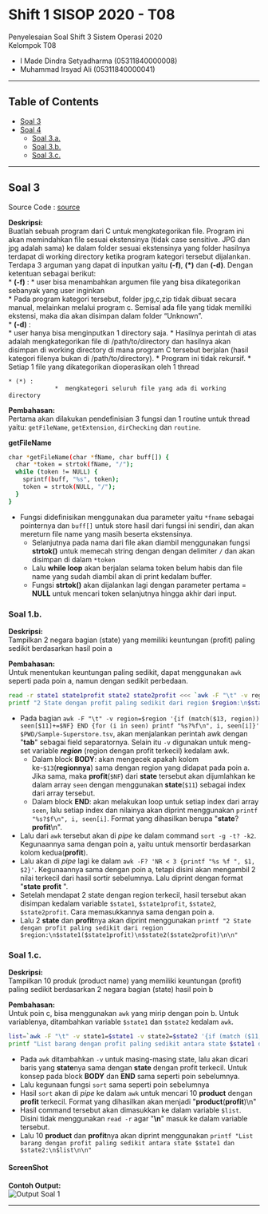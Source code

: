 # Shift 1 SISOP 2020 - T08
Penyelesaian Soal Shift 3 Sistem Operasi 2020\
Kelompok T08
  * I Made Dindra Setyadharma (05311840000008)
  * Muhammad Irsyad Ali (05311840000041)

---
## Table of Contents
* [Soal 3](#soal-2)
* [Soal 4](#soal-3)
  * [Soal 3.a.](#soal-3a)
  * [Soal 3.b.](#soal-3b)
  * [Soal 3.c.](#soal-3c)
---

## Soal 3
Source Code : [source](https://github.com/DSlite/SoalShiftSISOP20_modul3_T08/blob/master/soal3/soal3.c)

**Deskripsi:**\
Buatlah sebuah program dari C untuk mengkategorikan file. Program ini akan memindahkan file sesuai ekstensinya (tidak case sensitive. JPG dan jpg adalah sama) ke dalam folder sesuai ekstensinya yang folder hasilnya terdapat di working directory ketika program kategori tersebut dijalankan. Terdapa 3 arguman yang dapat di inputkan yaitu **(-f)**, **(*)** dan **(-d)**. Dengan ketentuan sebagai berikut:  
    * **(-f)** : 
                 *  user bisa menambahkan argumen file yang bisa dikategorikan sebanyak yang user inginkan  
                 *  Pada program kategori tersebut, folder jpg,c,zip tidak dibuat secara manual,
                    melainkan melalui program c. Semisal ada file yang tidak memiliki ekstensi,
                    maka dia akan disimpan dalam folder “Unknown”.  
    * **(-d)** :  
                 *  user hanya bisa menginputkan 1 directory saja.
                 *  Hasilnya perintah di atas adalah mengkategorikan file di /path/to/directory dan
                    hasilnya akan disimpan di working directory di mana program C tersebut
                    berjalan (hasil kategori filenya bukan di /path/to/directory).
                 *  Program ini tidak rekursif.
                 *  Setiap 1 file yang dikategorikan dioperasikan oleh 1 thread

    * (*) :  
                 *  mengkategori seluruh file yang ada di working directory

**Pembahasan:**\
Pertama akan dilakukan pendefinisian 3 fungsi dan 1 routine untuk thread yaitu: `getFileName`, `getExtension`, `dirChecking` dan `routine`.

**getFileName**
``` bash
char *getFileName(char *fName, char buff[]) {
  char *token = strtok(fName, "/");
  while (token != NULL) {
    sprintf(buff, "%s", token);
    token = strtok(NULL, "/");
  }
}
```
* Fungsi didefinisikan menggunakan dua parameter yaitu `*fname` sebagai pointernya dan `buff[]` untuk store hasil dari fungsi ini sendiri, dan akan mereturn file name yang masih beserta ekstensinya.
  * Selanjutnya pada nama dari file akan diambil menggunakan fungsi **strtok()** untuk memecah string dengan dengan delimiter `/` dan akan disimpan di dalam `*token` 
  * Lalu **while loop** akan berjalan selama token belum habis dan file name yang sudah diambil akan di print kedalam buffer.
  * Fungsi **strtok()** akan dijalankan lagi dengan parameter pertama = **NULL** untuk mencari token selanjutnya hingga akhir dari input.





### Soal 1.b.
**Deskripsi:**\
Tampilkan 2 negara bagian (state) yang memiliki keuntungan (profit) paling sedikit berdasarkan hasil poin a

**Pembahasan:**\
Untuk menentukan keuntungan paling sedikit, dapat menggunakan `awk` seperti pada poin a, namun dengan sedikit perbedaan.

``` bash
read -r state1 state1profit state2 state2profit <<< `awk -F "\t" -v region=$region '{if (match($13, region)) seen[$11]+=$NF} END {for (i in seen) printf "%s?%f\n", i, seen[i]}' $PWD/Sample-Superstore.tsv | sort -g -t? -k2 | awk -F? 'NR < 3 {printf "%s %f ", $1, $2}'`
printf "2 State dengan profit paling sedikit dari region $region:\n$state1($state1profit)\n$state2($state2profit)\n\n"
```

* Pada bagian `awk -F "\t" -v region=$region '{if (match($13, region)) seen[$11]+=$NF} END {for (i in seen) printf "%s?%f\n", i, seen[i]}' $PWD/Sample-Superstore.tsv`, akan menjalankan perintah awk dengan "**tab**" sebagai field separatornya. Selain itu `-v` digunakan untuk meng-set variable ***region*** (region dengan profit terkecil) kedalam awk.
  * Dalam block **BODY**: akan mengecek apakah kolom ke-`$13`(**regionnya**) sama dengan region yang didapat pada poin a. Jika sama, maka **profit**(`$NF`) dari **state** tersebut akan dijumlahkan ke dalam array `seen` dengan menggunakan **state**(`$11`) sebagai index dari array tersebut.
  * Dalam block **END**: akan melakukan loop untuk setiap index dari array `seen`, lalu setiap index dan nilainya akan diprint menggunakan `printf "%s?$f\n", i, seen[i]`. Format yang dihasilkan berupa "**state**?**profit**\n".
* Lalu dari `awk` tersebut akan di *pipe* ke dalam command `sort -g -t? -k2`. Kegunaannya sama dengan poin a, yaitu untuk mensortir berdasarkan kolom kedua(**profit**).
* Lalu akan di *pipe* lagi ke dalam `awk -F? 'NR < 3 {printf "%s %f ", $1, $2}'`. Kegunaannya sama dengan poin a, tetapi disini akan mengambil 2 nilai terkecil dari hasil sortir sebelumnya. Lalu diprint dengan format "**state** **profit** ".
* Setelah mendapat 2 state dengan region terkecil, hasil tersebut akan disimpan kedalam variable `$state1`, `$state1profit`, `$state2`, `$state2profit`. Cara memasukkannya sama dengan poin a.
* Lalu 2 **state** dan **profit**nya akan diprint menggunakan `printf "2 State dengan profit paling sedikit dari region $region:\n$state1($state1profit)\n$state2($state2profit)\n\n"`

### Soal 1.c.
**Deskripsi:**\
Tampilkan 10 produk (product name) yang memiliki keuntungan (profit) paling sedikit berdasarkan 2 negara bagian (state) hasil poin b

**Pembahasan:**\
Untuk poin c, bisa menggunakan `awk` yang mirip dengan poin b. Untuk variablenya, ditambahkan variable `$state1` dan `$state2` kedalam `awk`.

``` bash
list=`awk -F "\t" -v state1=$state1 -v state2=$state2 '{if (match ($11, state1)||match ($11, state2)) seen[$17]+=$NF} END {for (i in seen) printf "%s?%f\n", i, seen[i]}' $PWD/Sample-Superstore.tsv | sort -g -t? -k2 | awk -F? 'NR < 11 {printf "%s(%f)\n", $1, $2}'`
printf "List barang dengan profit paling sedikit antara state $state1 dan $state2:\n$list\n\n"
```

* Pada `awk` ditambahkan `-v` untuk masing-masing state, lalu akan dicari baris yang **state**nya sama dengan **state** dengan profit terkecil. Untuk konsep pada block **BODY** dan **END** sama seperti poin sebelumnya.
* Lalu kegunaan fungsi `sort` sama seperti poin sebelumnya
* Hasil `sort` akan di *pipe* ke dalam `awk` untuk mencari 10 **product** dengan **profit** terkecil. Format yang dihasilkan akan menjadi "**product**(**profit**)\n"
* Hasil command tersebut akan dimasukkan ke dalam variable `$list`. Disini tidak menggunakan `read -r` agar "**\n**" masuk ke dalam variable tersebut.
* Lalu 10 **product** dan **profit**nya akan diprint menggunakan `printf "List barang dengan profit paling sedikit antara state $state1 dan $state2:\n$list\n\n"`

#### ScreenShot
**Contoh Output:**\
![Output Soal 1](https://user-images.githubusercontent.com/17781660/74916187-ff17d180-53f7-11ea-814e-693ffe29028e.png)

---
